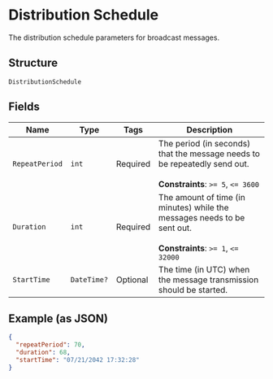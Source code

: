 
# Distribution Schedule

The distribution schedule parameters for broadcast messages.

## Structure

`DistributionSchedule`

## Fields

| Name | Type | Tags | Description |
|  --- | --- | --- | --- |
| `RepeatPeriod` | `int` | Required | The period (in seconds) that the message needs to be repeatedly send out.<br><br>**Constraints**: `>= 5`, `<= 3600` |
| `Duration` | `int` | Required | The amount of time (in minutes) while the messages needs to be sent out.<br><br>**Constraints**: `>= 1`, `<= 32000` |
| `StartTime` | `DateTime?` | Optional | The time (in UTC) when the message transmission should be started. |

## Example (as JSON)

```json
{
  "repeatPeriod": 70,
  "duration": 68,
  "startTime": "07/21/2042 17:32:28"
}
```

